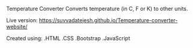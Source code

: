Temperature Converter
Converts temperature (in C, F or K) to other units.

Live version:
https://suvvadatejesh.github.io/Temperature-converter-website/

Created using:
.HTML
.CSS
.Bootstrap
.JavaScript
